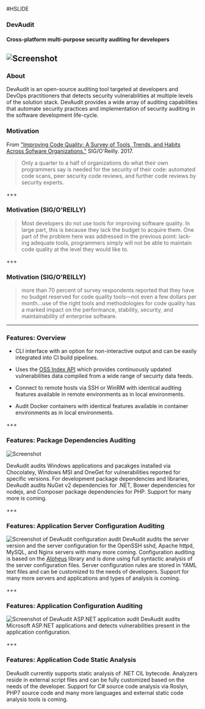 #HSLIDE

### DevAudit
#### Cross-platform multi-purpose security auditing for developers
![Screenshot](https://lh3.googleusercontent.com/tnqX8jGJ1WW2vimXHwlKxBTOuP2bvsPVgzq92isPg0ditWoQdsDzh3_PEbMiOldinezQeSqGsQmMSaXE_2tKJ2fzGSeAH7OnNZBofZXom1U6PS8RX4jd_h5DfF1How_xwsRDIw=w812-h608-no)
---

### About
DevAudit is an open-source auditing tool targeted at developers and DevOps practitioners that detects security vulnerabilities at multiple levels of the solution stack. DevAudit provides a wide array of auditing capabilities that automate security practices and implementation of security auditing in the software development life-cycle.

### Motivation
From ["Improving Code Quality: A Survey of Tools, Trends, and Habits Across Sofware Organizations."](https://www.sig.eu/wp-content/uploads/2017/04/Improving-Code-Quality-.pdf) SIG/O'Reilly. 2017.

>Only a quarter to a half of organizations do what their own programmers say is needed for the security of their code: automated code scans, peer security code reviews, and further code reviews by security experts. 

+++

### Motivation (SIG/O'REILLY)
>Most developers do not use tools for improving software quality. In
large part, this is because they lack the budget to acquire them. One
part of the problem here was addressed in the previous point: lack‐
ing adequate tools, programmers simply will not be able to maintain
code quality at the level they would like to.

+++

### Motivation (SIG/O'REILLY)
>more than 70 percent of survey respondents reported that they have no budget reserved
for code quality tools—not even a few dollars per month...use of the right
tools and methodologies for code quality has a marked impact on
the performance, stability, security, and maintainability of enterprise
software. 

---

### Features: Overview

- CLI interface with an option for non-interactive output and can be easily integrated into CI build pipelines. 

- Uses the [OSS Index API](https://ossindex.net/) which provides continuously updated vulnerabilities data compiled from a wide range of secuirty data feeds.

- Connect to remote hosts via SSH or WinRM with identical auditing features available in remote environments as in local environments.

- Audit Docker containers with identical features available in container environments as in local environments.

+++

### Features: Package Dependencies Auditing

![Screenshot](https://cdn-images-1.medium.com/max/1116/1*T2_8FIa3gfekwQx8nQL0dg.png)

DevAudit audits Windows applications and pacakges installed via Chocolatey, Windows MSI and OneGet for vulnerabilities reported for specific versions. For development package dependencies and libraries, DevAudit audits NuGet v2 dependencies for .NET, Bower dependencies for nodejs, and Composer package dependencies for PHP. Support for many more is coming.

+++

### Features: Application Server Configuration Auditing
![Screenshot of DevAudit configuration audit](https://lh3.googleusercontent.com/tnqX8jGJ1WW2vimXHwlKxBTOuP2bvsPVgzq92isPg0ditWoQdsDzh3_PEbMiOldinezQeSqGsQmMSaXE_2tKJ2fzGSeAH7OnNZBofZXom1U6PS8RX4jd_h5DfF1How_xwsRDIw=w812-h608-no)
DevAudit audits the server version and the server configuration for the OpenSSH sshd, Apache httpd, MySQL, and Nginx servers with many more coming. Configuration auditing is based on the [Alpheus](https://github.com/allisterb/Alpheus) library and is done using full syntactic analysis of the server configuration files. Server configuration rules are stored in YAML text files and can be customized to the needs of developers. Support for many more servers and applications and types of analysis is coming.

+++

### Features: Application Configuration Auditing
![Screenshot of DevAudit ASP.NET application audit](https://lh3.googleusercontent.com/WiMC-en25YIOG5lWzPjhF6D9l3WTw5GdY_ne-LjpbQcOcaWgzg2beS3fQc1YrCVblmPo59QIZMmWk98suJjEG_CGeC1gAEfPqZbOUbm59ibTwfuxvtHSr-dwNkp8NMzl7PYHHg=w812-h608-no)
DevAudit audits Microsoft ASP.NET applications and detects vulnerabilities present in the application configuration.

+++

### Features: Application Code Static Analysis
DevAudit currently supports static analysis of .NET CIL bytecode. Analyzers reside in external script files and can be fully customized based on the needs of the developer. Support for C# source code analysis via Roslyn, PHP7 source code and many more languages and external static code analysis tools is coming.